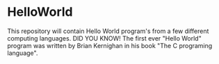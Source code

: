 # HelloWorld


This repository will contain Hello World program's from a few different computing languages.
DID YOU KNOW!
The first ever "Hello World" program was written by Brian Kernighan in his book "The C programing language".
